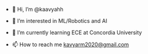 - 👋 Hi, I’m @kaavyahh
- 👀 I’m interested in ML/Robotics and AI
- 🌱 I’m currently learning ECE at Concordia University

- 📫 How to reach me kavyarm2020@gmail.com

<!---
kaavyahh/kaavyahh is a ✨ special ✨ repository because its `README.md` (this file) appears on your GitHub profile.
You can click the Preview link to take a look at your changes.
--->
